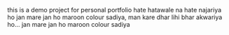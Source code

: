 this is a demo project for personal portfolio
hate hatawale na hate najariya ho jan mare jan ho maroon colour sadiya,
man kare dhar lihi bhar akwariya ho...
jan mare jan ho maroon colour sadiya
